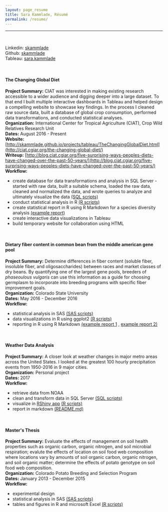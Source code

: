 ```yaml
---
layout: page_resume
title: Sara Kammlade, Résumé
permalink: /resume/
---
```

***
<br/>

Linkedin: [skammlade](https://www.linkedin.com/in/skammlade/)  
Github: [skammlade](https://github.com/skammlade/)  
Tableau: [sara.kammlade](https://public.tableau.com/profile/sara.kammlade#!/)  

<br/>

#### The Changing Global Diet
**Project Summary:**  CIAT was interested in making existing research accessible to a wider audience and digging deeper into a large dataset. To that end I built multiple interactive dashboards in Tableau and helped design a compelling website to showcase key findings. In the process I cleaned raw source data, built a database of global crop consumption, performed data transformations, and conducted statistical analyses.     
**Organization:** International Center for Tropical Agriculture (CIAT), Crop Wild Relatives Research Unit   
**Dates:** August 2016 - Present  
**Website:** [http://skammlade.github.io/projects/tableau/TheChangingGlobalDiet.html](http://ciat.cgiar.org/the-changing-global-diet/)   
**Writeup:**  [http://blog.ciat.cgiar.org/five-surprising-ways-peoples-diets-have-changed-over-the-past-50-years/](http://blog.ciat.cgiar.org/five-surprising-ways-peoples-diets-have-changed-over-the-past-50-years/)
**Workflow:**

* create database for data transformations and analysis in SQL Server - started with raw data, built a suitable schema, loaded the raw data, cleaned and normalized the data, and wrote queries to analyze and ultimately visualize the data [(SQL scripts)](https://github.com/skammlade/skammlade.github.io/tree/master/projects/tableau/SQLServerQueries)
* conduct statistical analysis in R [(R scripts)](https://github.com/skammlade/skammlade.github.io/blob/master/projects/tableau/RScripts/NMDS_decade.R) 
* create statistical report in R using R Markdown for a species diversity analysis [(example report)](https://github.com/skammlade/skammlade.github.io/blob/master/projects/tableau/RScripts/NMDSAnalysis.markdown)
* create interactive data visualizations in Tableau 
* build temporary website for collaboration using HTML    

<br/>

#### Dietary fiber content in common bean from the middle american gene pool   
**Project Summary:** Determine differences in fiber content (soluble fiber, insoluble fiber, and oligosaccharides) between races and market classes of dry beans. By quantifying one of the largest gene pools, breeders of *phaseoulous vulgaris* can use this information as a guide for choosing germplasm to incorporate into breeding programs with specific fiber improvement goals.    
**Organization:** Colorado State University     
**Dates:** May 2016 - December 2016    
**Workflow:**   

* statistical analysis in SAS [(SAS scripts)](https://github.com/skammlade/manuscripts/tree/master/bean_fiber/SAS)
* data visualizations in R using ggplot2 [(R scripts)](https://github.com/skammlade/manuscripts/tree/master/bean_fiber) 
* reporting in R using R Markdown [(example report 1](https://github.com/skammlade/manuscripts/blob/master/bean_fiber/bean_fiber.Rmd) , [example report 2)](https://github.com/skammlade/manuscripts/blob/master/bean_fiber/bean_fiber.pdf)

<br/>

#### Weather Data Analysis
**Project Summary:** A closer look at weather changes in major metro areas across the United States. I looked at the greatest 100 hourly precipitation events from 1950-2016 in 9 major cities.  
**Organization:** Personal project  
**Dates:** 2017   
**Workflow:**    

* retrieve data from NOAA 
* clean and transform data in SQL Server [(SQL scripts)](https://github.com/skammlade/WeatherDataAnalysis)  
* visualize in [RShiny app](https://skammlade.shinyapps.io/precipitationrankapp/) [(R scripts)](https://github.com/skammlade/WeatherDataAnalysis/tree/master/PrecipitationRankApp) 
* report in markdown [(README.md)](https://github.com/skammlade/WeatherDataAnalysis/blob/master/README.md)

<br/>

#### Master's Thesis
**Project Summary:** Evaluate the effects of management on soil health properties such as organic carbon, organic nitrogen, and soil microbial respiration; evalute the effects of location on soil food web composition where locations vary by amounts of soil organic carbon, organic nitrogen, and soil organic matter; determine the effects of potato genotype on soil food web composition.   
**Organization:** Colorado Potato Breeding and Selection Program    
**Dates:** January 2013 - December 2015    
**Workflow:**    

* experimental design  
* statistical analysis in SAS [(SAS scripts)](https://github.com/skammlade/manuscripts/tree/master/FoodWeb/SAS)
* tables and figures in R and microsoft Excel [(R scripts)](https://github.com/skammlade/manuscripts/tree/master/FoodWeb/R)

<br/>




